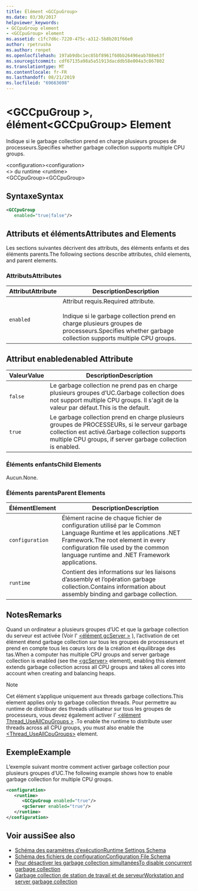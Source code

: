 ```yaml
---
title: Élément <GCCpuGroup>
ms.date: 03/30/2017
helpviewer_keywords:
- GCCpuGroup element
- <GCCpuGroup> element
ms.assetid: c1fc7d6c-7220-475c-a312-5b8b201f66e0
author: rpetrusha
ms.author: ronpet
ms.openlocfilehash: 197ab9dbc1ec85bf8961f60bb26496eab788e63f
ms.sourcegitcommit: cdf67135a98a5a51913dacddb58e004a3c867802
ms.translationtype: MT
ms.contentlocale: fr-FR
ms.lasthandoff: 08/21/2019
ms.locfileid: "69663698"
---
```

# <a name="gccpugroup-element"></a><span data-ttu-id="a9167-102">\<GCCpuGroup >, élément</span><span class="sxs-lookup"><span data-stu-id="a9167-102">\<GCCpuGroup> Element</span></span>

<span data-ttu-id="a9167-103">Indique si le garbage collection prend en charge plusieurs groupes de processeurs.</span><span class="sxs-lookup"><span data-stu-id="a9167-103">Specifies whether garbage collection supports multiple CPU groups.</span></span>

<span data-ttu-id="a9167-104">\<configuration></span><span class="sxs-lookup"><span data-stu-id="a9167-104">\<configuration></span></span>\
<span data-ttu-id="a9167-105">\<> du runtime </span><span class="sxs-lookup"><span data-stu-id="a9167-105">\<runtime></span></span>\
<span data-ttu-id="a9167-106">\<GCCpuGroup></span><span class="sxs-lookup"><span data-stu-id="a9167-106">\<GCCpuGroup></span></span>

## <a name="syntax"></a><span data-ttu-id="a9167-107">Syntaxe</span><span class="sxs-lookup"><span data-stu-id="a9167-107">Syntax</span></span>

```xml
<GCCpuGroup
   enabled="true|false"/>
```

## <a name="attributes-and-elements"></a><span data-ttu-id="a9167-108">Attributs et éléments</span><span class="sxs-lookup"><span data-stu-id="a9167-108">Attributes and Elements</span></span>

<span data-ttu-id="a9167-109">Les sections suivantes décrivent des attributs, des éléments enfants et des éléments parents.</span><span class="sxs-lookup"><span data-stu-id="a9167-109">The following sections describe attributes, child elements, and parent elements.</span></span>

### <a name="attributes"></a><span data-ttu-id="a9167-110">Attributs</span><span class="sxs-lookup"><span data-stu-id="a9167-110">Attributes</span></span>

|<span data-ttu-id="a9167-111">Attribut</span><span class="sxs-lookup"><span data-stu-id="a9167-111">Attribute</span></span>|<span data-ttu-id="a9167-112">Description</span><span class="sxs-lookup"><span data-stu-id="a9167-112">Description</span></span>|
|---------------|-----------------|
|`enabled`|<span data-ttu-id="a9167-113">Attribut requis.</span><span class="sxs-lookup"><span data-stu-id="a9167-113">Required attribute.</span></span><br /><br /> <span data-ttu-id="a9167-114">Indique si le garbage collection prend en charge plusieurs groupes de processeurs.</span><span class="sxs-lookup"><span data-stu-id="a9167-114">Specifies whether garbage collection supports multiple CPU groups.</span></span>|

## <a name="enabled-attribute"></a><span data-ttu-id="a9167-115">Attribut enabled</span><span class="sxs-lookup"><span data-stu-id="a9167-115">enabled Attribute</span></span>

|<span data-ttu-id="a9167-116">Valeur</span><span class="sxs-lookup"><span data-stu-id="a9167-116">Value</span></span>|<span data-ttu-id="a9167-117">Description</span><span class="sxs-lookup"><span data-stu-id="a9167-117">Description</span></span>|
|-----------|-----------------|
|`false`|<span data-ttu-id="a9167-118">Le garbage collection ne prend pas en charge plusieurs groupes d’UC.</span><span class="sxs-lookup"><span data-stu-id="a9167-118">Garbage collection does not support multiple CPU groups.</span></span> <span data-ttu-id="a9167-119">Il s'agit de la valeur par défaut.</span><span class="sxs-lookup"><span data-stu-id="a9167-119">This is the default.</span></span>|
|`true`|<span data-ttu-id="a9167-120">Le garbage collection prend en charge plusieurs groupes de PROCESSEURs, si le serveur garbage collection est activé.</span><span class="sxs-lookup"><span data-stu-id="a9167-120">Garbage collection supports multiple CPU groups, if server garbage collection is enabled.</span></span>|

### <a name="child-elements"></a><span data-ttu-id="a9167-121">Éléments enfants</span><span class="sxs-lookup"><span data-stu-id="a9167-121">Child Elements</span></span>

<span data-ttu-id="a9167-122">Aucun.</span><span class="sxs-lookup"><span data-stu-id="a9167-122">None.</span></span>

### <a name="parent-elements"></a><span data-ttu-id="a9167-123">Éléments parents</span><span class="sxs-lookup"><span data-stu-id="a9167-123">Parent Elements</span></span>

|<span data-ttu-id="a9167-124">Élément</span><span class="sxs-lookup"><span data-stu-id="a9167-124">Element</span></span>|<span data-ttu-id="a9167-125">Description</span><span class="sxs-lookup"><span data-stu-id="a9167-125">Description</span></span>|
|-------------|-----------------|
|`configuration`|<span data-ttu-id="a9167-126">Élément racine de chaque fichier de configuration utilisé par le Common Language Runtime et les applications .NET Framework.</span><span class="sxs-lookup"><span data-stu-id="a9167-126">The root element in every configuration file used by the common language runtime and .NET Framework applications.</span></span>|
|`runtime`|<span data-ttu-id="a9167-127">Contient des informations sur les liaisons d’assembly et l’opération garbage collection.</span><span class="sxs-lookup"><span data-stu-id="a9167-127">Contains information about assembly binding and garbage collection.</span></span>|

## <a name="remarks"></a><span data-ttu-id="a9167-128">Notes</span><span class="sxs-lookup"><span data-stu-id="a9167-128">Remarks</span></span>

<span data-ttu-id="a9167-129">Quand un ordinateur a plusieurs groupes d’UC et que la garbage collection du serveur est activée (Voir l' [ \<élément gcServer >](gcserver-element.md) ), l’activation de cet élément étend garbage collection sur tous les groupes de processeurs et prend en compte tous les cœurs lors de la création et équilibrage des tas.</span><span class="sxs-lookup"><span data-stu-id="a9167-129">When a computer has multiple CPU groups and server garbage collection is enabled (see the [\<gcServer>](gcserver-element.md) element), enabling this element extends garbage collection across all CPU groups and takes all cores into account when creating and balancing heaps.</span></span>

> [!NOTE]
> <span data-ttu-id="a9167-130">Cet élément s’applique uniquement aux threads garbage collections.</span><span class="sxs-lookup"><span data-stu-id="a9167-130">This element applies only to garbage collection threads.</span></span> <span data-ttu-id="a9167-131">Pour permettre au runtime de distribuer des threads utilisateur sur tous les groupes de processeurs, vous devez également activer l' [ \<élément Thread_UseAllCpuGroups >](thread-useallcpugroups-element.md) .</span><span class="sxs-lookup"><span data-stu-id="a9167-131">To enable the runtime to distribute user threads across all CPU groups, you must also enable the [\<Thread_UseAllCpuGroups>](thread-useallcpugroups-element.md) element.</span></span>

## <a name="example"></a><span data-ttu-id="a9167-132">Exemple</span><span class="sxs-lookup"><span data-stu-id="a9167-132">Example</span></span>

<span data-ttu-id="a9167-133">L’exemple suivant montre comment activer garbage collection pour plusieurs groupes d’UC.</span><span class="sxs-lookup"><span data-stu-id="a9167-133">The following example shows how to enable garbage collection for multiple CPU groups.</span></span>

```xml
<configuration>
   <runtime>
      <GCCpuGroup enabled="true"/>
      <gcServer enabled="true"/>
   </runtime>
</configuration>
```

## <a name="see-also"></a><span data-ttu-id="a9167-134">Voir aussi</span><span class="sxs-lookup"><span data-stu-id="a9167-134">See also</span></span>

- [<span data-ttu-id="a9167-135">Schéma des paramètres d’exécution</span><span class="sxs-lookup"><span data-stu-id="a9167-135">Runtime Settings Schema</span></span>](index.md)
- [<span data-ttu-id="a9167-136">Schéma des fichiers de configuration</span><span class="sxs-lookup"><span data-stu-id="a9167-136">Configuration File Schema</span></span>](../index.md)
- [<span data-ttu-id="a9167-137">Pour désactiver les garbage collection simultanées</span><span class="sxs-lookup"><span data-stu-id="a9167-137">To disable concurrent garbage collection</span></span>](gcconcurrent-element.md#to-disable-background-garbage-collection)
- [<span data-ttu-id="a9167-138">Garbage collection de station de travail et de serveur</span><span class="sxs-lookup"><span data-stu-id="a9167-138">Workstation and server garbage collection</span></span>](../../../../../docs/standard/garbage-collection/fundamentals.md#workstation_and_server_garbage_collection)
